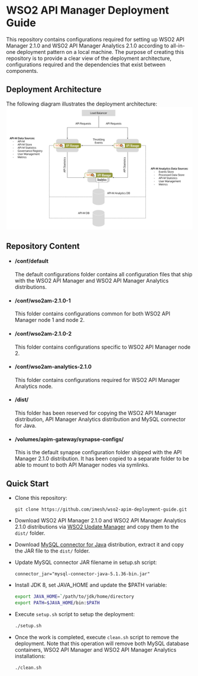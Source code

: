 # WSO2 API Manager Deployment Guide

This repository contains configurations required for setting up WSO2 API Manager 2.1.0 and WSO2 API Manager Analytics 2.1.0 according to all-in-one deployment pattern on a local machine. The purpose of creating this repository is to provide a clear view of the deployment architecture, configurations required and the dependencies that exist between components.

## Deployment Architecture

The following diagram illustrates the deployment architecture:
![](images/deployment-architecture.png)

## Repository Content

- #### /conf/default
  The default configurations folder contains all configuration files that ship with the WSO2 API Manager and WSO2 API Manager Analytics distributions.

- #### /conf/wso2am-2.1.0-1
  This folder contains configurations common for both WSO2 API Manager node 1 and node 2.

- #### /conf/wso2am-2.1.0-2
  This folder contains configurations specific to WSO2 API Manager node 2.

- #### /conf/wso2am-analytics-2.1.0
  This folder contains configurations required for WSO2 API Manager Analytics node.

- #### /dist/
  This folder has been reserved for copying the WSO2 API Manager distribution, API Manager Analytics distribution and MySQL connector for Java.

- #### /volumes/apim-gateway/synapse-configs/
  This is the default synapse configuration folder shipped with the API Manager 2.1.0 distribution. It has been copied to a separate folder to be able to mount to both API Manager nodes via symlinks.

## Quick Start

- Clone this repository:

  ````
  git clone https://github.com/imesh/wso2-apim-deployment-guide.git
  ````

- Download WSO2 API Manager 2.1.0 and WSO2 API Manager Analytics 2.1.0 distributions via [WSO2 Update Manager](http://wso2.com/api-management/#download) and copy them to the ```dist/``` folder.

- Download [MySQL connector for Java](https://dev.mysql.com/downloads/connector/j/) distribution, extract it and copy the JAR file to the ```dist/``` folder.

- Update MySQL connector JAR filename in setup.sh script:

  ````
  connector_jar="mysql-connector-java-5.1.36-bin.jar"
  ````

- Install JDK 8, set JAVA_HOME and update the $PATH variable:

  ````bash
  export JAVA_HOME=`/path/to/jdk/home/directory
  export PATH=$JAVA_HOME/bin:$PATH
  ````

- Execute ```setup.sh``` script to setup the deployment:

  ````bash
  ./setup.sh
  ````

- Once the work is completed, execute ```clean.sh``` script to remove the deployment. 
  Note that this operation will remove both MySQL database containers, WSO2 API Manager and
  WSO2 API Manager Analytics installations:

  ````bash
  ./clean.sh
  ````
